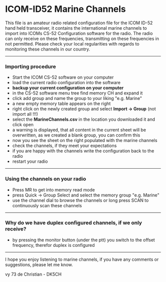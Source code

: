 # ICOM-ID52 Marine Channels

This file is an amateur radio related configuration file for the ICOM ID-52 hand held transceiver, it
contains the international marine channels to import into ICOMs CS-52 Configuration software for the radio.
The radio can only receive on these frequencies, transmitting on these frequencies in not permitted.
Please check your local regularities with regards to monitoring these channels in our country.

* * *

### Importing procedure

- Start the ICOM CS-52 software on your computer
- load the current radio configuration into the software
- **backup your current configuration on your computer**
- in the CS-52 software menu tree find memory CH and expand it
- click add group and name the group to your liking "e.g. Marine"
- a new empty memory table appears on the right
- right click on the newly created group and select **Import -> Group** (not import all !!!)
- select the **MarineChannels.csv** in the location you downloaded it and click open
- a warning is displayed, that all content in the current sheet will be overwritten, as we created a blank group, you can confirm this
- now you see the sheet on the right populated with the marine channels
- check the channels, if they meet your expectations
- if you are happy with the channels write the configuration back to the radio
- restart your radio

* * *

### Using the channels on your radio

- Press MR to get into memory read mode
- press Quick -> Group Select and select the memory group "e.g. Marine"
- use the channel dial to browse the channels or long press SCAN to continuously scan these channels

* * *

### Why do we have duplex configured channels, if we only receive?

- by pressing the monitor button (under the ptt) you switch to the offset frequency, therefor duplex is configured

* * *

I hope you enjoy listening to marine channels, if you have any comments or suggestions, please let me know.

vy 73 de Christian - DK5CH
